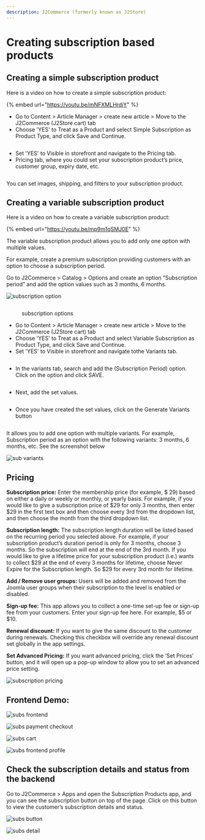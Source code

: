 ```yaml
---
description: J2Commerce (formerly known as J2Store)
---
```


# Creating subscription based products

## Creating a simple subscription product <a href="#creating-simple-subscription-product" id="creating-simple-subscription-product"></a>

Here is a video on how to create a simple subscription product:

{% embed url="https://youtu.be/mNFXMLHrdjY" %}

* Go to Content > Article Manager > create new article > Move to the J2Commerce (J2Store cart) tab
* Choose 'YES' to Treat as a Product and select Simple Subscription as Product Type, and click Save and Continue.

<figure><img src="../.gitbook/assets/simple subscription.webp" alt=""><figcaption></figcaption></figure>

* Set 'YES' to Visible in storefront and navigate to the Pricing tab.
* Pricing tab, where you could set your subscription product’s price, customer group, expiry date, etc.

<figure><img src="../.gitbook/assets/pricing.webp" alt=""><figcaption></figcaption></figure>

You can set images, shipping, and filters to your subscription product.

## Creating a variable subscription product <a href="#creating-variable-subscription-product" id="creating-variable-subscription-product"></a>

Here is a video on how to create a variable subscription product:

{% embed url="https://youtu.be/mp9m1qSMJ0E" %}

The variable subscription product allows you to add only one option with multiple values.

For example, create a premium subscription providing customers with an option to choose a subscription period.

Go to J2Commerce > Catalog > Options and create an option “Subscription period” and add the option values such as 3 months, 6 months.

![subscription option](../.gitbook/assets/options.webp)

<figure><img src="../.gitbook/assets/options2.webp" alt=""><figcaption><p>subscription options</p></figcaption></figure>

* Go to Content > Article Manager > create new article > Move to the J2Commerce (J2Store cart) tab
* Choose 'YES' to Treat as a Product and select Variable Subscription as Product Type, and click Save and Continue.
* Set 'YES' to Visible in storefront and navigate tothe  Variants tab.

<figure><img src="../.gitbook/assets/variable sub (1).webp" alt=""><figcaption></figcaption></figure>

* In the variants tab, search and add the (Subscription Period) option. Click on the option and click SAVE.&#x20;

<figure><img src="../.gitbook/assets/variable sub1.webp" alt=""><figcaption></figcaption></figure>

* Next, add the set values.

<figure><img src="../.gitbook/assets/variable sub3.webp" alt=""><figcaption></figcaption></figure>

* Once you have created the set values, click on the Generate Variants button

<figure><img src="../.gitbook/assets/variable sub2.webp" alt=""><figcaption></figcaption></figure>

It allows you to add one option with multiple variants. For example, Subscription period as an option with the following variants: 3 months, 6 months, etc. See the screenshot below

![sub variants](https://raw.githubusercontent.com/j2store/doc-images/master/subscriptions-and-memberships/creating-subscription-based-products/subscription-variants.png)

## Pricing <a href="#pricing" id="pricing"></a>

**Subscription price:** Enter the membership price (for example, $ 29) based on either a daily or weekly or monthly, or yearly basis. For example, if you would like to give a subscription price of $29 for only 3 months, then enter $29 in the first text box and then choose every 3rd from the dropdown list, and then choose the month from the third dropdown list.

**Subscription length:** The subscription length duration will be listed based on the recurring period you selected above. For example, if your subscription product’s duration period is only for 3 months, choose 3 months. So the subscription will end at the end of the 3rd month. If you would like to give a lifetime price for your subscription product (i.e.) wants to collect $29 at the end of every 3 months for lifetime, choose Never Expire for the Subscription length. So $29 for every 3rd month for lifetime.

**Add / Remove user groups:** Users will be added and removed from the Joomla user groups when their subscription to the level is enabled or disabled.

**Sign-up fee:** This app allows you to collect a one-time set-up fee or sign-up fee from your customers. Enter your sign-up fee here. For example, $5 or $10.

**Renewal discount:** If you want to give the same discount to the customer during renewals. Checking this checkbox will override any renewal discount set globally in the app settings.

**Set Advanced Pricing:** If you want advanced pricing, click the ‘Set Prices’ button, and it will open up a pop-up window to allow you to set an advanced price setting.

![subscription pricing](https://raw.githubusercontent.com/j2store/doc-images/master/subscriptions-and-memberships/creating-subscription-based-products/subscription-pricing.png)

## Frontend Demo: <a href="#frontend-demo" id="frontend-demo"></a>

![subs frontend](https://raw.githubusercontent.com/j2store/doc-images/master/subscriptions-and-memberships/creating-subscription-based-products/subscription-frontend.png)

![subs payment checkout](https://raw.githubusercontent.com/j2store/doc-images/master/subscriptions-and-memberships/creating-subscription-based-products/subscription-payment-checkout.png)

![subs cart](https://raw.githubusercontent.com/j2store/doc-images/master/subscriptions-and-memberships/creating-subscription-based-products/subscription-cart.png)

![subs frontend profile](https://raw.githubusercontent.com/j2store/doc-images/master/subscriptions-and-memberships/creating-subscription-based-products/subscription-frontend-profile.png)

## Check the subscription details and status from the backend <a href="#check-the-subscription-details-and-status-from-backend" id="check-the-subscription-details-and-status-from-backend"></a>

Go to J2Commerce > Apps and open the Subscription Products app, and you can see the subscription button on top of the page. Click on this button to view the customer’s subscription details and status.

![subs button](https://raw.githubusercontent.com/j2store/doc-images/master/subscriptions-and-memberships/creating-subscription-based-products/subscription-button.png)

![subs detail](https://raw.githubusercontent.com/j2store/doc-images/master/subscriptions-and-memberships/creating-subscription-based-products/subscription-detail.png)
